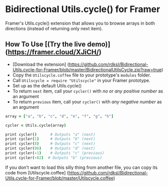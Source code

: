 # Bidirectional Utils.cycle() for Framer

Framer's Utils.cycle() extension that allows you to browse arrays in both directions (instead of returning only next item).

## How To Use [(Try the live demo)] (https://framer.cloud/XJiCH/)

- [Download the extension] (https://github.com/rdksl/Bidirectional-Utils.cycle-for-Framer/blob/master/BidirectionalUtilsCycle.zip?raw=true)
- Copy the `Utilscycle.coffee` file to your prototype's ```modules``` folder.
- Call `Utilscycle = require "Utilscycle"` in your Framer prototype.
- Set up as the default Utils.cycle()
- To return `next` item, call your `cycler()` with *no* or *any positive number* as an argument
- To return `previous` item, call your `cycler()` with *any negative number* as an argument
 
 
 
```coffeescript
array = ["a", "b", "c", "d", "e", "f", "g", "h"]

cycler = Utils.cycle(array)

print cycler() 		# Outputs "a" (next)
print cycler(1) 	# Outputs "b" (next)
print cycler(8) 	# Outputs "c" (next)
print cycler(96) 	# Outputs "d" (next)
print cycler(-1) 	# Outputs "c" (previous)
print cycler(-82)  # Outputs "b" (previous)

```

 

If you don't want to load this silly thing from another file, you can copy its code from [Utilscycle.coffee] (https://github.com/rdksl/Bidirectional-Utils.cycle-for-Framer/blob/master/Utilscycle.coffee)
